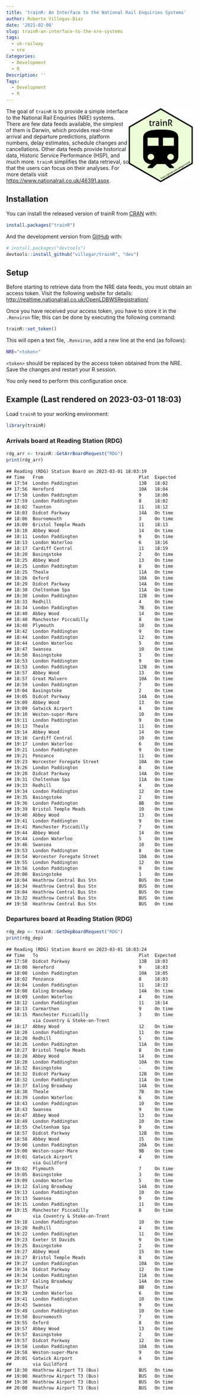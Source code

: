 ```yaml
---
title: 'trainR: An Interface to the National Rail Enquiries Systems'
author: Roberto Villegas-Diaz
date: '2021-02-08'
slug: trainR-an-interface-to-the-nre-systems
tags:
  - uk-railway
  - nre
Categories:
  - Development
  - R
Description: ''
Tags:
  - Development
  - R
---
```


<img src="https://raw.githubusercontent.com/villegar/trainR/main/inst/images/logo.png" alt="logo" align="right" height=200px/>

The goal of `trainR` is to provide a simple interface to the 
National Rail Enquiries (NRE) systems. There are few data feeds 
available, the simplest of them is Darwin, which provides real-time 
arrival and departure predictions, platform numbers, delay estimates, 
schedule changes and cancellations. Other data feeds provide historical 
data, Historic Service Performance (HSP), and much more. `trainR` 
simplifies the data retrieval, so that the users can focus on their 
analyses. For more details visit 
https://www.nationalrail.co.uk/46391.aspx.

## Installation

You can install the released version of trainR from [CRAN](https://CRAN.R-project.org) with:

``` r
install.packages("trainR")
```

And the development version from [GitHub](https://github.com/) with:

``` r
# install.packages("devtools")
devtools::install_github("villegar/trainR", "dev")
```

## Setup
Before starting to retrieve data from the NRE data feeds, you must obtain an access token. 
Visit the following website for details: http://realtime.nationalrail.co.uk/OpenLDBWSRegistration/

Once you have received your access token, you have to store it in the `.Renviron` file; this can be 
done by executing the following command:


```r
trainR::set_token()
```

This will open a text file, `.Renviron`, add a new line at the end (as follows):

```bash
NRE="<token>"
```

`<token>` should be replaced by the access token obtained from the NRE. Save the changes and restart 
your R session.

You only need to perform this configuration once.

## Example (Last rendered on 2023-03-01 18:03)

Load `trainR` to your working environment:

```r
library(trainR)
```

### Arrivals board at Reading Station (RDG)


```r
rdg_arr <- trainR::GetArrBoardRequest("RDG")
print(rdg_arr)
```

```
## Reading (RDG) Station Board on 2023-03-01 18:03:19
## Time   From                                    Plat  Expected
## 17:54  London Paddington                       13B   18:02
## 17:56  Hereford                                10A   18:04
## 17:58  London Paddington                       9     18:00
## 17:59  London Paddington                       8     18:02
## 18:02  Taunton                                 11    18:12
## 18:03  Didcot Parkway                          14A   On time
## 18:06  Bournemouth                             3     On time
## 18:09  Bristol Temple Meads                    11    18:13
## 18:10  Abbey Wood                              14    On time
## 18:11  London Paddington                       9     On time
## 18:13  London Waterloo                         6     18:16
## 18:17  Cardiff Central                         11    18:19
## 18:20  Basingstoke                             2     On time
## 18:25  Abbey Wood                              13    On time
## 18:25  London Paddington                       8     On time
## 18:25  Theale                                  11A   On time
## 18:26  Oxford                                  10A   On time
## 18:29  Didcot Parkway                          14A   On time
## 18:30  Cheltenham Spa                          11A   On time
## 18:30  London Paddington                       12B   On time
## 18:33  Redhill                                 4     On time
## 18:34  London Paddington                       7B    On time
## 18:40  Abbey Wood                              14    On time
## 18:40  Manchester Piccadilly                   8     On time
## 18:40  Plymouth                                10    On time
## 18:42  London Paddington                       9     On time
## 18:44  London Paddington                       12    On time
## 18:44  London Waterloo                         5     On time
## 18:47  Swansea                                 10    On time
## 18:50  Basingstoke                             3     On time
## 18:53  London Paddington                       9     On time
## 18:53  London Paddington                       12B   On time
## 18:57  Abbey Wood                              13    On time
## 18:57  Great Malvern                           10A   On time
## 18:59  London Paddington                       7     On time
## 19:04  Basingstoke                             2     On time
## 19:05  Didcot Parkway                          14A   On time
## 19:09  Abbey Wood                              13    On time
## 19:09  Gatwick Airport                         4     On time
## 19:10  Weston-super-Mare                       10    On time
## 19:11  London Paddington                       9     On time
## 19:13  Theale                                  11    On time
## 19:14  Abbey Wood                              14    On time
## 19:16  Cardiff Central                         10    On time
## 19:17  London Waterloo                         6     On time
## 19:21  London Paddington                       9     On time
## 19:21  Penzance                                11    On time
## 19:23  Worcester Foregate Street               10A   On time
## 19:26  London Paddington                       8     On time
## 19:28  Didcot Parkway                          14A   On time
## 19:31  Cheltenham Spa                          11A   On time
## 19:33  Redhill                                 4     On time
## 19:34  London Paddington                       12    On time
## 19:35  Basingstoke                             2     On time
## 19:36  London Paddington                       8B    On time
## 19:39  Bristol Temple Meads                    10    On time
## 19:40  Abbey Wood                              13    On time
## 19:41  London Paddington                       9     On time
## 19:41  Manchester Piccadilly                   7     On time
## 19:44  Abbey Wood                              14    On time
## 19:44  London Waterloo                         5     On time
## 19:46  Swansea                                 10    On time
## 19:53  London Paddington                       8     On time
## 19:54  Worcester Foregate Street               10A   On time
## 19:55  London Paddington                       12    On time
## 19:56  London Paddington                       9     On time
## 20:00  Basingstoke                             1     On time
## 18:04  Heathrow Central Bus Stn                BUS   On time
## 18:34  Heathrow Central Bus Stn                BUS   On time
## 19:04  Heathrow Central Bus Stn                BUS   On time
## 19:32  Heathrow Central Bus Stn                BUS   On time
## 19:58  Heathrow Central Bus Stn                BUS   On time
```

### Departures board at Reading Station (RDG)


```r
rdg_dep <- trainR::GetDepBoardRequest("RDG")
print(rdg_dep)
```

```
## Reading (RDG) Station Board on 2023-03-01 18:03:24
## Time   To                                      Plat  Expected
## 17:58  Didcot Parkway                          13B   18:03
## 18:00  Hereford                                9     18:03
## 18:00  London Paddington                       10A   18:05
## 18:02  Penzance                                8     18:03
## 18:04  London Paddington                       11    18:13
## 18:08  Ealing Broadway                         14A   On time
## 18:09  London Waterloo                         4     On time
## 18:12  London Paddington                       11    18:14
## 18:13  Carmarthen                              9     On time
## 18:15  Manchester Piccadilly                   3     On time
##        via Coventry & Stoke-on-Trent           
## 18:17  Abbey Wood                              12    On time
## 18:20  London Paddington                       11    On time
## 18:20  Redhill                                 5     On time
## 18:26  London Paddington                       11A   On time
## 18:27  Bristol Temple Meads                    8     On time
## 18:28  Abbey Wood                              14    On time
## 18:28  London Paddington                       10A   On time
## 18:32  Basingstoke                             -     On time
## 18:32  Didcot Parkway                          12B   On time
## 18:32  London Paddington                       11A   On time
## 18:37  Ealing Broadway                         14A   On time
## 18:38  Theale                                  7B    On time
## 18:39  London Waterloo                         6     On time
## 18:43  London Paddington                       10    On time
## 18:43  Swansea                                 9     On time
## 18:47  Abbey Wood                              13    On time
## 18:49  London Paddington                       10    On time
## 18:55  Cheltenham Spa                          9     On time
## 18:57  Didcot Parkway                          12B   On time
## 18:58  Abbey Wood                              15    On time
## 19:00  London Paddington                       10A   On time
## 19:00  Weston-super-Mare                       9B    On time
## 19:01  Gatwick Airport                         4     On time
##        via Guildford                           
## 19:02  Plymouth                                7     On time
## 19:05  Basingstoke                             3     On time
## 19:09  London Waterloo                         5     On time
## 19:12  Ealing Broadway                         14A   On time
## 19:13  London Paddington                       10    On time
## 19:13  Swansea                                 9     On time
## 19:15  London Paddington                       11    On time
## 19:15  Manchester Piccadilly                   8     On time
##        via Coventry & Stoke-on-Trent           
## 19:18  London Paddington                       10    On time
## 19:20  Redhill                                 4     On time
## 19:22  London Paddington                       11    On time
## 19:23  Exeter St Davids                        9     On time
## 19:25  Basingstoke                             2     On time
## 19:27  Abbey Wood                              15    On time
## 19:27  Bristol Temple Meads                    8     On time
## 19:27  London Paddington                       10A   On time
## 19:34  Didcot Parkway                          12    On time
## 19:34  London Paddington                       11A   On time
## 19:37  Ealing Broadway                         14A   On time
## 19:37  Theale                                  8B    On time
## 19:39  London Waterloo                         6     On time
## 19:41  London Paddington                       10    On time
## 19:43  Swansea                                 9     On time
## 19:49  London Paddington                       10    On time
## 19:50  Bournemouth                             7     On time
## 19:55  Oxford                                  8     On time
## 19:57  Abbey Wood                              13    On time
## 19:57  Basingstoke                             2     On time
## 19:57  Didcot Parkway                          12    On time
## 19:58  London Paddington                       10A   On time
## 19:58  Weston-super-Mare                       9     On time
## 20:01  Gatwick Airport                         4     On time
##        via Guildford                           
## 18:30  Heathrow Airport T3 (Bus)               BUS   On time
## 19:00  Heathrow Airport T3 (Bus)               BUS   On time
## 19:30  Heathrow Airport T3 (Bus)               BUS   On time
## 20:00  Heathrow Airport T3 (Bus)               BUS   On time
```

